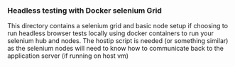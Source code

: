 ### Headless testing with Docker selenium Grid
This directory contains a selenium grid and basic node setup
if choosing to run headless browser tests locally using docker containers to run your selenium hub and nodes.
The hostip script is needed (or something similar) as the selenium nodes will need to know how to communicate back to the application server (if running on host vm)